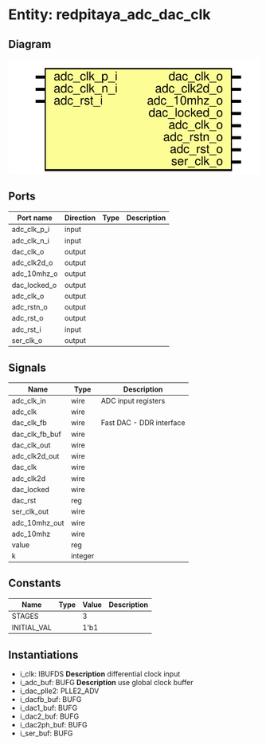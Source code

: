 # Entity: redpitaya_adc_dac_clk

## Diagram

![Diagram](redpitaya_adc_dac_clk.svg "Diagram")
## Ports

| Port name    | Direction | Type | Description |
| ------------ | --------- | ---- | ----------- |
| adc_clk_p_i  | input     |      |             |
| adc_clk_n_i  | input     |      |             |
| dac_clk_o    | output    |      |             |
| adc_clk2d_o  | output    |      |             |
| adc_10mhz_o  | output    |      |             |
| dac_locked_o | output    |      |             |
| adc_clk_o    | output    |      |             |
| adc_rstn_o   | output    |      |             |
| adc_rst_o    | output    |      |             |
| adc_rst_i    | input     |      |             |
| ser_clk_o    | output    |      |             |
## Signals

| Name           | Type    | Description               |
| -------------- | ------- | ------------------------- |
| adc_clk_in     | wire    | ADC input registers       |
| adc_clk        | wire    |                           |
| dac_clk_fb     | wire    | Fast DAC - DDR interface  |
| dac_clk_fb_buf | wire    |                           |
| dac_clk_out    | wire    |                           |
| adc_clk2d_out  | wire    |                           |
| dac_clk        | wire    |                           |
| adc_clk2d      | wire    |                           |
| dac_locked     | wire    |                           |
| dac_rst        | reg     |                           |
| ser_clk_out    | wire    |                           |
| adc_10mhz_out  | wire    |                           |
| adc_10mhz      | wire    |                           |
| value          | reg     |                           |
| k              | integer |                           |
## Constants

| Name        | Type | Value | Description |
| ----------- | ---- | ----- | ----------- |
| STAGES      |      | 3     |             |
| INITIAL_VAL |      | 1'b1  |             |
## Instantiations

- i_clk: IBUFDS
**Description**
differential clock input
- i_adc_buf: BUFG
**Description**
use global clock buffer
- i_dac_plle2: PLLE2_ADV
- i_dacfb_buf: BUFG
- i_dac1_buf: BUFG
- i_dac2_buf: BUFG
- i_dac2ph_buf: BUFG
- i_ser_buf: BUFG

